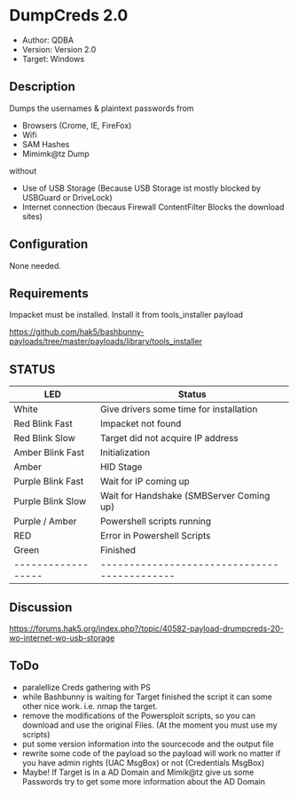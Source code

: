 # DumpCreds 2.0 
* Author: QDBA
* Version: Version 2.0
* Target: Windows

## Description

Dumps the usernames & plaintext passwords from 
 - Browsers (Crome, IE, FireFox)
 - Wifi 
 - SAM Hashes
 - Mimimk@tz Dump
 
 without 
 - Use of USB Storage (Because USB Storage ist mostly blocked by USBGuard or DriveLock)
 - Internet connection (becaus Firewall ContentFilter Blocks the download sites)
 

## Configuration

None needed. 

## Requirements

Impacket must be installed. 
Install it from tools_installer payload 

https://github.com/hak5/bashbunny-payloads/tree/master/payloads/library/tools_installer

## STATUS

| LED                | Status                                       |
| ------------------ | -------------------------------------------- |
| White              | Give drivers some time for installation      |
| Red Blink Fast     | Impacket not found                           |
| Red Blink Slow     | Target did not acquire IP address            |
| Amber Blink Fast   | Initialization                               |
| Amber              | HID Stage                                    |
| Purple Blink Fast  | Wait for IP coming up                        |
| Purple Blink Slow  | Wait for Handshake (SMBServer Coming up)     |
| Purple / Amber     | Powershell scripts running                   |
| RED                | Error in Powershell Scripts                  |
| Green              | Finished                                     |
| ------------------ | -------------------------------------------- |

## Discussion

https://forums.hak5.org/index.php?/topic/40582-payload-drumpcreds-20-wo-internet-wo-usb-storage

## ToDo

- paralellize Creds gathering with PS
- while Bashbunny is waiting for Target finished the script it can some other nice work. i.e. nmap the target.
- remove the modifications of the Powersploit scripts, so you can download and use the original Files. (At the moment you must use my scripts)
- put some version information into the sourcecode and the output file
- rewrite some code of the payload so the payload will work no matter if you have admin rights (UAC MsgBox) or not (Credentials MsgBox)
- Maybe! If Target is in a AD Domain and Mimik@tz give us some Passwords try to get some more information about the AD Domain  